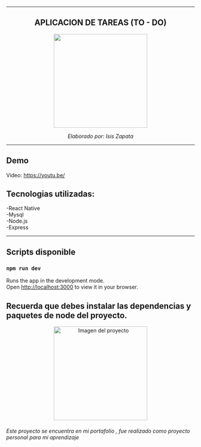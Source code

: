 ---------------------

<div align="center" >

## APLICACION DE TAREAS (TO - DO)


<img src="https://www.datocms-assets.com/45470/1631026680-logo-react-native.png" height="250px">

<i>Elaborado por: Isis Zapata</i>
</div>

---------------------
## Demo

Video: https://youtu.be/

## Tecnologias utilizadas: 

-React Native
<br>
-Mysql
<br>
-Node.js
<br>
-Express

---------------


## Scripts disponible

### `npm run dev`

Runs the app in the development mode.\
Open [http://localhost:3000](http://localhost:3000) to view it in your browser.

Recuerda que debes instalar las dependencias y paquetes de node del proyecto.
---------------

<div align="center" >

<img src="#" height="250px" alt="Imagen del proyecto">

</div>

<h6>Este proyecto se encuentra en mi portafolio , fue realizado como proyecto personal para mi aprendizaje</h6>
